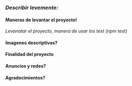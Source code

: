 ### _Describir levemente:_

#### Maneras de levantar el proyecto! 
_Levanatar el proyecto, manera de usar los test (npm test)_

#### Imagenes descriptivas?
#### Finalidad del proyecto
#### Anuncios y redes?
#### Agradecimientos?